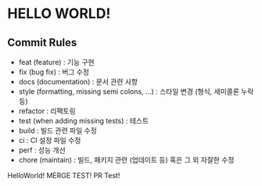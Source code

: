 # HELLO WORLD!

## Commit Rules

- feat (feature) : 기능 구현
- fix (bug fix) : 버그 수정
- docs (documentation) : 문서 관련 사항
- style (formatting, missing semi colons, …) : 스타일 변경 (형식, 세미콜론 누락 등)
- refactor : 리팩토링
- test (when adding missing tests) : 테스트
- build : 빌드 관련 파일 수정
- ci : CI 설정 파일 수정
- perf : 성능 개선
- chore (maintain) : 빌드, 패키지 관련 (업데이트 등) 혹은 그 외 자잘한 수정

HelloWorld!
MERGE TEST!
PR Test!